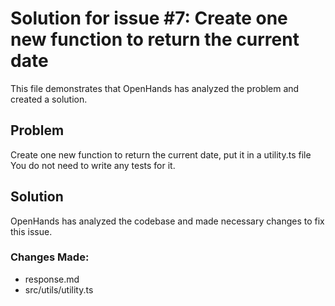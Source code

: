 # Solution for issue #7: Create one new function to return the current date

This file demonstrates that OpenHands has analyzed the problem and created a solution.

## Problem

Create one new function to return the current date, put it in a utility.ts file
You do not need to write any tests for it.

## Solution

OpenHands has analyzed the codebase and made necessary changes to fix this issue.

### Changes Made:
- response.md
- src/utils/utility.ts

